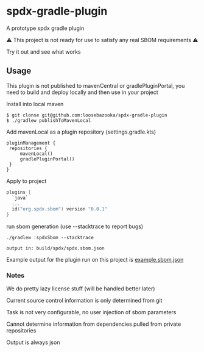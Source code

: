 # spdx-gradle-plugin
A prototype spdx gradle plugin

⚠ This project is not ready for use to satisfy any real SBOM requirements ⚠

Try it out and see what works

## Usage
This plugin is not published to mavenCentral or gradlePluginPortal, you need to build and deploy
locally and then use in your project

Install into local maven
```
$ git clonse git@github.com:loosebazooka/spdx-gradle-plugin
$ ./gradlew publishToMavenLocal
```

Add mavenLocal as a plugin repository (settings.gradle.kts)
```
pluginManagement {
 repositories {
     mavenLocal()
     gradlePluginPortal()
 }
}
```

Apply to project
```kotlin
plugins {
  `java`
  ...
  id("org.spdx.sbom") version "0.0.1"
}
```

run sbom generation (use --stacktrace to report bugs)
```
./gradlew :spdxSbom --stacktrace

output in: build/spdx/spdx.sbom.json
```

Example output for the plugin run on this project is [example.sbom.json](example.sbom.json)

### Notes
We do pretty lazy license stuff (will be handled better later)

Current source control information is only determined from git

Task is not very configurable, no user injection of sbom parameters

Cannot determine information from dependencies pulled from private repositories

Output is always json
